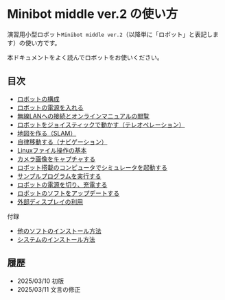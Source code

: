 # Minibot middle ver.2 の使い方

演習用小型ロボット`Minibot middle ver.2`（以降単に「ロボット」と表記します）の使い方です。

本ドキュメントをよく読んでロボットをお使いください。

## 目次

- [ロボットの構成](./docs/structure.md)
- [ロボットの電源を入れる](./docs/power_on.md)
- [無線LANへの接続とオンラインマニュアルの閲覧](./docs/wifi.md)
- [ロボットをジョイスティックで動かす（テレオペレーション）](./docs/teleop.md)
- [地図を作る（SLAM）](./docs/slam.md)
- [自律移動する（ナビゲーション）](./docs/navigation.md)
- [Linuxファイル操作の基本](./docs/file.md)
- [カメラ画像をキャプチャする](./docs/camera_capture.md)
- [ロボット搭載のコンピュータでシミュレータを起動する](./docs/simulation.md)
- [サンプルプログラムを実行する](./docs/samples.md)
- [ロボットの電源を切り、充電する](./docs/power_off.md)
- [ロボットのソフトをアップデートする](./docs/update.md)
- [外部ディスプレイの利用](./docs/dual_monitor.md)

付録

- [他のソフトのインストール方法](./docs/install_tools.md)
- [システムのインストール方法](./docs/install.md)

## 履歴

- 2025/03/10 初版
- 2025/03/11 文言の修正

<!--
## メモ

`motor_acceleration: 11500 # ticks`から計算される加速度よりも大幅に大きな値を`planner_local.yaml`に設定しているが、この値だと、速度変化がスムーズになる。
-->
